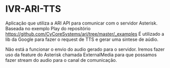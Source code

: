 # IVR-ARI-TTS

Aplicação que utiliza a ARI API para comunicar com o servidor Asterisk.
Baseada no exemplo Play do repositório https://github.com/CyCoreSystems/ari/tree/master/_examples
É utilizado a lib da Google para fazer o request de TTS e gerar uma sintese de aúdio.

Não está a funcionar o envio do audio gerado para o servidor.
Iremos fazer uso da feature do Asterisk chamada ExternalMedia para que possamos fazer stream do audio para o canal de comunicação.
